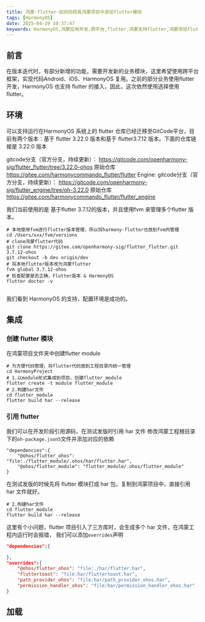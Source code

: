```yaml
---
title: 鸿蒙-flutter-如何向现有鸿蒙项目中添加flutter模块
tags: [HarmonyOS]
date: 2025-04-29 10:37:47
keywords: HarmonyOS,鸿蒙应用开发,跨平台,flutter,鸿蒙支持flutter,鸿蒙添加flutter模块
---
```


## 前言
在版本迭代时，有部分新增的功能，需要开发新的业务模块，这里希望使用跨平台框架，实现代码Android、iOS、HarmonyOS 复用。之前的部分业务使用flutter 开发，HarmonyOS 也支持 flutter 的接入，因此，这次依然使用选择使用 flutter。

## 环境
可以支持运行在HarmonyOS 系统上的 flutter 仓库已经迁移至GitCode平台，目前有两个版本：基于 flutter 3.22.0 版本和基于 flutter3.7.12 版本。下面的仓库链接是 3.22.0 版本
> 
gitcode分支（官方分支，持续更新）：
https://gitcode.com/openharmony-sig/flutter_flutter/tree/3.22.0-ohos
原始仓库
https://gitee.com/harmonycommando_flutter/flutter
Engine:
gitcode分支（官方分支，持续更新）：
https://gitcode.com/openharmony-sig/flutter_engine/tree/oh-3.22.0
原始仓库
https://gitee.com/harmonycommando_flutter/flutter_engine


我们当前使用的是 基于flutter 3.7.12的版本，并且使用fvm 来管理多个flutter 版本。

``` shell
# 本地使用fvm进行flutter版本管理，所以将harmony-flutter也放到fvm内管理
cd /Users/xxx/fvm/versions
# clone鸿蒙flutter代码
git clone https://gitee.com/openharmony-sig/flutter_flutter.git 3.7.12-ohos
git checkout -b dev origin/dev
# 将本地flutter版本改为鸿蒙flutter
fvm global 3.7.12-ohos
# 检查配置是否正确，Flutter版本 & HarmonyOS
flutter doctor -v
 
```
我们看到 HarmonyOS 的支持，配置环境是成功的。

## 集成

### 创建 flutter 模块
在鸿蒙项目文件夹中创建flutter module

``` shell
# 为方便代码管理，将flutter代码放到工程目录内统一管理
cd HarmonyProject
# 1.以module形式集成到项目，创建flutter_module
flutter create -t module flutter_module
# 2.构建har文件
cd flutter_module
flutter build har --release
``` 
### 引用 flutter

我们可以在开发阶段引用源码，在测试发版时引用 har 文件
修改鸿蒙工程根目录下的`oh-package.json5`文件并添加对应的依赖
``` json5
"dependencies":{
    "@ohos/flutter_ohos": "file:./flutter_module/.ohos/har/flutter.har",
    "@ohos/flutter_module": "flutter_module/.ohos/flutter_module"
}

```
在测试发版的时候先将 flutter 模块打成 har 包，复制到鸿蒙项目中，直接引用 har 文件就好。

``` shell
# 2.构建har文件
cd flutter_module
flutter build har --release
```
这里有个小问题，flutter 项目引入了三方库时，会生成多个 har 文件，在鸿蒙工程内运行时会报错，
我们可以添加`overrides`声明
``` json
"dependencies":{

},
"overrides":{
    "@ohos/flutter_ohos": "file:./har/flutter.har",
    "fluttertoast": "file:har/fluttertoast.har",
    "path_provider_ohos": "file:har/path_provider_ohos.har",
    "permission_handler_ohos": "file:har/permission_handler_ohos.har"
}
```

## 加载
